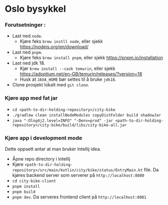 # Oslo bysykkel

### Forutsetninger :

* Last ned `node`. 
    * Kjøre feks `brew instll node`, eller sjekk https://nodejs.org/en/download/
* Last ned `pnpm`.
    * Kjøre feks `brew install pnpm`, eller sjekk https://pnpm.io/installation
* Last ned jdk 18.
    * Kjør `brew install --cask temurin`, eller sjekk https://adoptium.net/en-GB/temurin/releases/?version=18
    * Husk at `JAVA_HOME` bør settes til å bruke `jdk18`.
* Clone prosjekt lokalt med `git clone`.

### Kjøre app med fat jar

* `cd <path-to-dir-holding-repository>/city-bike`
* `./gradlew clean installNodeModules copyDistFolder build shadowJar` 
* `java "-Dlog4j2.level=INFO" "-Denv=prod" -jar <path-to-dir-holding-repository>/city-bike/build/libs/city-bike-all.jar`

### Kjøre app i development mode

Dette oppsett antar at man bruker Intellij idea. 

* Åpne repo directory i intellij
* Kjøre `<path-to-dir-holding-repository>/src/main/kotlin/city/bike/status/EntryMain.kt` file. Da kjøres backend server som serverer på `http://localhost:8080` 
* `cd city-bike-client`
* `pnpm install`
* `pnpm build`
* `pnpm dev`. Da serveres frontend client på `http://localhost:8081`
